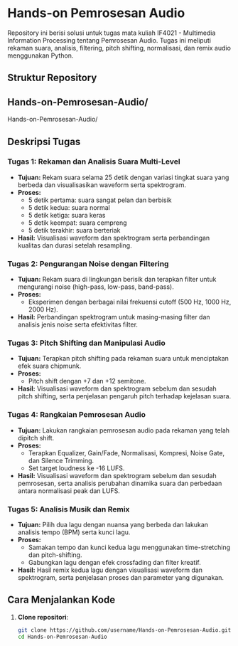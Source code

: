 # Hands-on Pemrosesan Audio

Repository ini berisi solusi untuk tugas mata kuliah IF4021 - Multimedia Information Processing tentang Pemrosesan Audio. Tugas ini meliputi rekaman suara, analisis, filtering, pitch shifting, normalisasi, dan remix audio menggunakan Python.

## Struktur Repository
## Hands-on-Pemrosesan-Audio/
Hands-on-Pemrosesan-Audio/

## Deskripsi Tugas

### Tugas 1: Rekaman dan Analisis Suara Multi-Level
- **Tujuan:** Rekam suara selama 25 detik dengan variasi tingkat suara yang berbeda dan visualisasikan waveform serta spektrogram.
- **Proses:** 
  - 5 detik pertama: suara sangat pelan dan berbisik
  - 5 detik kedua: suara normal
  - 5 detik ketiga: suara keras
  - 5 detik keempat: suara cempreng
  - 5 detik terakhir: suara berteriak
- **Hasil:** Visualisasi waveform dan spektrogram serta perbandingan kualitas dan durasi setelah resampling.

### Tugas 2: Pengurangan Noise dengan Filtering
- **Tujuan:** Rekam suara di lingkungan berisik dan terapkan filter untuk mengurangi noise (high-pass, low-pass, band-pass).
- **Proses:**
  - Eksperimen dengan berbagai nilai frekuensi cutoff (500 Hz, 1000 Hz, 2000 Hz).
- **Hasil:** Perbandingan spektrogram untuk masing-masing filter dan analisis jenis noise serta efektivitas filter.

### Tugas 3: Pitch Shifting dan Manipulasi Audio
- **Tujuan:** Terapkan pitch shifting pada rekaman suara untuk menciptakan efek suara chipmunk.
- **Proses:** 
  - Pitch shift dengan +7 dan +12 semitone.
- **Hasil:** Visualisasi waveform dan spektrogram sebelum dan sesudah pitch shifting, serta penjelasan pengaruh pitch terhadap kejelasan suara.

### Tugas 4: Rangkaian Pemrosesan Audio
- **Tujuan:** Lakukan rangkaian pemrosesan audio pada rekaman yang telah dipitch shift.
- **Proses:**
  - Terapkan Equalizer, Gain/Fade, Normalisasi, Kompresi, Noise Gate, dan Silence Trimming.
  - Set target loudness ke -16 LUFS.
- **Hasil:** Visualisasi waveform dan spektrogram sebelum dan sesudah pemrosesan, serta analisis perubahan dinamika suara dan perbedaan antara normalisasi peak dan LUFS.

### Tugas 5: Analisis Musik dan Remix
- **Tujuan:** Pilih dua lagu dengan nuansa yang berbeda dan lakukan analisis tempo (BPM) serta kunci lagu.
- **Proses:**
  - Samakan tempo dan kunci kedua lagu menggunakan time-stretching dan pitch-shifting.
  - Gabungkan lagu dengan efek crossfading dan filter kreatif.
- **Hasil:** Hasil remix kedua lagu dengan visualisasi waveform dan spektrogram, serta penjelasan proses dan parameter yang digunakan.

## Cara Menjalankan Kode

1. **Clone repositori**:

   ```bash
   git clone https://github.com/username/Hands-on-Pemrosesan-Audio.git
   cd Hands-on-Pemrosesan-Audio
